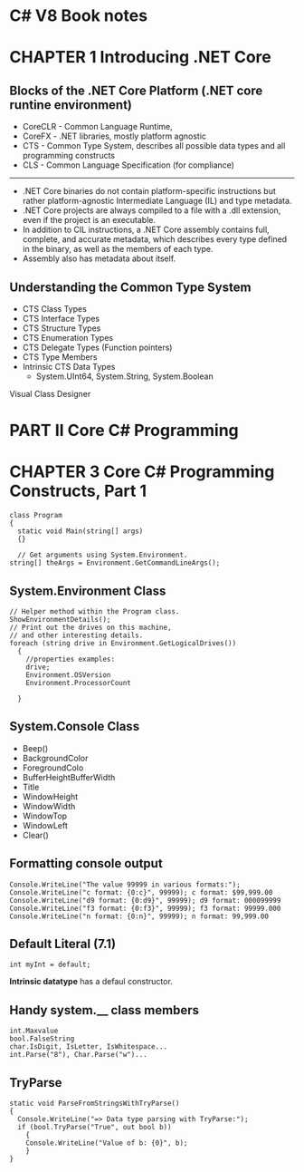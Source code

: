 # C# V8 Book notes


# CHAPTER 1 Introducing .NET Core

## Blocks of the .NET Core Platform (.NET core runtine environment)
- CoreCLR - Common Language Runtime, 
- CoreFX - .NET libraries, mostly platform agnostic
- CTS - Common Type System, describes all possible data types and all programming constructs
- CLS - Common Language Specification (for compliance)


---
- .NET Core binaries do not contain platform-specific instructions but rather platform-agnostic Intermediate Language (IL) and type metadata.
- .NET Core projects are always compiled to a file with a .dll extension, even if the project is an executable.
- In addition to CIL instructions, a .NET Core assembly contains full, complete, and accurate metadata, which describes every type defined in the binary, as well as the members of each type.
- Assembly also has metadata about itself.

## Understanding the Common Type System
- CTS Class Types
- CTS Interface Types
- CTS Structure Types
- CTS Enumeration Types
- CTS Delegate Types (Function pointers)
- CTS Type Members
- Intrinsic CTS Data Types
  - System.UInt64, System.String, System.Boolean

Visual Class Designer

# PART II Core C# Programming
# CHAPTER 3 Core C# Programming Constructs, Part 1

```
class Program
{
  static void Main(string[] args)
  {}
  
  // Get arguments using System.Environment.
string[] theArgs = Environment.GetCommandLineArgs();
```
## System.Environment Class
```
// Helper method within the Program class.
ShowEnvironmentDetails();
// Print out the drives on this machine,
// and other interesting details.
foreach (string drive in Environment.GetLogicalDrives())
  {
    //properties examples:
    drive;
    Environment.OSVersion
    Environment.ProcessorCount
    
  }
```
## System.Console Class
- Beep() 
- BackgroundColor
- ForegroundColo
- BufferHeightBufferWidth
- Title
- WindowHeight
- WindowWidth
- WindowTop
- WindowLeft
- Clear()

## Formatting console output
```Console.WriteLine("{1}, {0}, {2}", 10, 20, 30);
Console.WriteLine("The value 99999 in various formats:");
Console.WriteLine("c format: {0:c}", 99999); c format: $99,999.00
Console.WriteLine("d9 format: {0:d9}", 99999); d9 format: 000099999
Console.WriteLine("f3 format: {0:f3}", 99999); f3 format: 99999.000
Console.WriteLine("n format: {0:n}", 99999); n format: 99,999.00

```

## Default Literal (7.1)
`int myInt = default;`

__Intrinsic datatype__ has a defaul constructor.

## Handy system.__ class members
```
int.Maxvalue
bool.FalseString
char.IsDigit, IsLetter, IsWhitespace...
int.Parse("8"), Char.Parse("w")... 
```
## TryParse
```
static void ParseFromStringsWithTryParse()
{
  Console.WriteLine("=> Data type parsing with TryParse:");
  if (bool.TryParse("True", out bool b))
    {
    Console.WriteLine("Value of b: {0}", b);
    }
}
```
